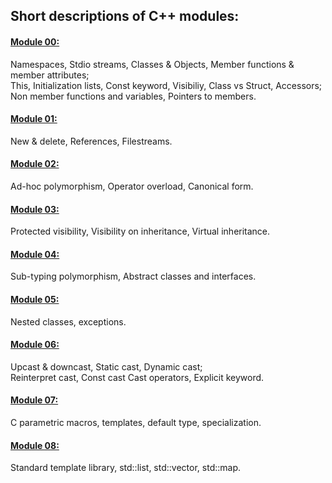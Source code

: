 <h2> Short descriptions of C++ modules: </h2>
<p><a href="https://github.com/REDISKA88/CPP_Modules/tree/main/Module_00"> <h4> Module 00: </h4> </a></p> 
Namespaces, Stdio streams, Classes & Objects, Member functions & member attributes; <br>
This, Initialization lists, Const keyword, Visibiliy, Class vs Struct, Accessors;<br>
Non member functions and variables, Pointers to members.<br>
<p><a href="https://github.com/REDISKA88/CPP_Modules/tree/main/Module_01"> <h4> Module 01: </h4> </a></p> 
New & delete, References, Filestreams. <br>
<p><a href="https://github.com/REDISKA88/CPP_Modules/tree/main/Module_02"> <h4> Module 02: </h4> </a></p> 
Ad-hoc polymorphism, Operator overload, Canonical form. <br>
<p><a href="https://github.com/REDISKA88/CPP_Modules/tree/main/Module_03"> <h4> Module 03: </h4> </a></p> 
Protected visibility, Visibility on inheritance, Virtual inheritance. <br>
<p><a href="https://github.com/REDISKA88/CPP_Modules/tree/main/Module_04"> <h4> Module 04: </h4> </a></p> 
Sub-typing polymorphism, Abstract classes and interfaces. <br>
<p><a href="https://github.com/REDISKA88/CPP_Modules/tree/main/Module_05"> <h4> Module 05: </h4> </a></p> 
Nested classes, exceptions. <br>
<p><a href="https://github.com/REDISKA88/CPP_Modules/tree/main/Module_06"> <h4> Module 06: </h4> </a></p> 
Upcast & downcast, Static cast, Dynamic cast; <br> Reinterpret cast, Const cast Cast operators, Explicit keyword. <br>
<p><a href="https://github.com/REDISKA88/CPP_Modules/tree/main/Module_07"> <h4> Module 07: </h4> </a></p> 
C parametric macros, templates, default type, specialization. <br>
<p><a href="https://github.com/REDISKA88/CPP_Modules/tree/main/Module_08"> <h4> Module 08: </h4> </a></p> 
Standard template library, std::list, std::vector, std::map. <br>
